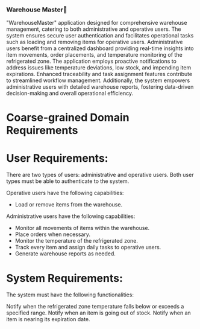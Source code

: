 ### Warehouse Master👋
"WarehouseMaster" application designed for comprehensive warehouse management, catering to both administrative and operative users. The system ensures secure user authentication and facilitates operational tasks such as loading and removing items for operative users. Administrative users benefit from a centralized dashboard providing real-time insights into item movements, order placements, and temperature monitoring of the refrigerated zone. The application employs proactive notifications to address issues like temperature deviations, low stock, and impending item expirations. Enhanced traceability and task assignment features contribute to streamlined workflow management. Additionally, the system empowers administrative users with detailed warehouse reports, fostering data-driven decision-making and overall operational efficiency.

# Coarse-grained Domain Requirements
# User Requirements:

There are two types of users: administrative and operative users. Both user types must be able to authenticate to the system.

Operative users have the following capabilities:
- Load or remove items from the warehouse.

Administrative users have the following capabilities:

- Monitor all movements of items within the warehouse.
- Place orders when necessary.
- Monitor the temperature of the refrigerated zone.
- Track every item and assign daily tasks to operative users.
- Generate warehouse reports as needed.
# System Requirements:

The system must have the following functionalities:

Notify when the refrigerated zone temperature falls below or exceeds a specified range.
Notify when an item is going out of stock.
Notify when an item is nearing its expiration date.


<!--

**Here are some ideas to get you started:**

🙋‍♀️ A short introduction - what is your organization all about?
🌈 Contribution guidelines - how can the community get involved?
👩‍💻 Useful resources - where can the community find your docs? Is there anything else the community should know?
🍿 Fun facts - what does your team eat for breakfast?
🧙 Remember, you can do mighty things with the power of [Markdown](https://docs.github.com/github/writing-on-github/getting-started-with-writing-and-formatting-on-github/basic-writing-and-formatting-syntax)
-->
